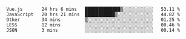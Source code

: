 
<!--
**xy406043/xy406043** is a ✨ _special_ ✨ repository because its `README.md` (this file) appears on your GitHub profile.

Here are some ideas to get you started:

- 🔭 I’m currently working on ...
- 🌱 I’m currently learning ...
- 👯 I’m looking to collaborate on ...
- 🤔 I’m looking for help with ...
- 💬 Ask me about ...
- 📫 How to reach me: ...
- 😄 Pronouns: ...
- ⚡ Fun fact: ...
-->

<!--START_SECTION:waka-->
```text
Vue.js       24 hrs 6 mins   █████████████▒░░░░░░░░░░░   53.11 % 
JavaScript   20 hrs 21 mins  ███████████▒░░░░░░░░░░░░░   44.82 % 
Other        34 mins         ▒░░░░░░░░░░░░░░░░░░░░░░░░   01.25 % 
LESS         12 mins         ░░░░░░░░░░░░░░░░░░░░░░░░░   00.46 % 
JSON         3 mins          ░░░░░░░░░░░░░░░░░░░░░░░░░   00.14 % 
```
<!--END_SECTION:waka-->
